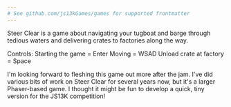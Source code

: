 ```yaml
---
# See github.com/js13kGames/games for supported frontmatter
---
```

Steer Clear is a game about navigating your tugboat and barge through tedious waters and delivering crates to factories along the way.

Controls:
Starting the game = Enter
Moving = WSAD
Unload crate at factory = Space

I'm looking forward to fleshing this game out more after the jam.  I've did various bits of work on Steer Clear for several years now, but it's a larger Phaser-based game.  I thought it might be fun to develop a quick, tiny version for the JS13K competition!